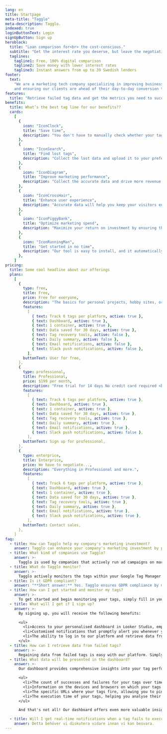 ```yaml
---
lang: en
title: Startpage
meta-title: "Tagglo"
meta-description: Tagglo.
indexed: true
loginButtonText: Login
signUpButton: Sign up
heroblock:
  title: "Loan comparison for<br> the cost-conscious."
  subtitle: "Get the interest rate you deserve, but leave the negotiations with the lenders to us"
  taglines:
    tagline1: Free, 100% digital comparison
    tagline2: Save money with lower interest rates
    tagline3: Instant answers from up to 39 Swedish lenders
footer:
  text:
    "We are a marketing tech company specializing in improving businesses marketing performance -
    and ensuring our clients are ahead of their day-to-day conversion tracking."
features:
  title: "Retrieve failed tag data and get the metrics you need to succeed"
benefits:
  title: What’s the best tag line for our benefits??
  cards:
    [
      {
        icon: "IconClock",
        title: "Save time",
        description: "You don't have to manually check whether your tags are firing correctly on your website.",
      },
      {
        icon: "IconSearch",
        title: "Find lost tags",
        description: "Collect the lost data and upload it to your preferred analytics platform.",
      },
      {
        icon: "IconDiagram",
        title: "Improve marketing performance",
        description: "Collect the accurate data and drive more revenue for your business.",
      },
      {
        icon: "IconCrossHair",
        title: "Enhance user experience",
        description: "Accurate data will help you keep your visitors engaged with your website.",
      },
      {
        icon: "IconPiggyBank",
        title: "Optimize marketing spend",
        description: "Maximize your return on investment by ensuring that your tags are firing correctly.",
      },
      {
        icon: "IconRunningMan",
        title: "Get started in no time",
        description: "Our tool is easy to install, and it automatically tracks all tags on your website for you.",
      },
    ]
pricing:
  title: Some cool headline about our offerings
  plans:
    [
      {
        type: free,
        title: Free,
        price: Free for everyone,
        description: "The basics for personal projects, hobby sites, or experiments.",
        features:
          [
            { text: Track 6 tags per platform, active: true },
            { text: Dashboard, active: true },
            { text: 1 container, active: true },
            { text: Data saved for 30 days, active: true },
            { text: Tag recovery tools, active: false },
            { text: Daily summary, active: false },
            { text: Email notifications, active: false },
            { text: Slack push notifications, active: false },
          ],
        buttonText: User for free,
      },
      {
        type: professional,
        title: Professional,
        price: $199 per month,
        description: "Free trial for 14 days No credit card required <br> <br> Advanced texts and support for professional web projects.",
        features:
          [
            { text: Track 6 tags per platform, active: true },
            { text: Dashboard, active: true },
            { text: 1 container, active: true },
            { text: Data saved for 30 days, active: true },
            { text: Tag recovery tools, active: true },
            { text: Daily summary, active: true },
            { text: Email notifications, active: true },
            { text: Slack push notifications, active: false },
          ],
        buttonText: Sign up for professional,
      },
      {
        type: enterprice,
        title: Enterprice,
        price: We have to negotiate...,
        description: "Everything in Professional and more.",
        features:
          [
            { text: Track 6 tags per platform, active: true },
            { text: Dashboard, active: true },
            { text: 1 container, active: true },
            { text: Data saved for 30 days, active: true },
            { text: Tag recovery tools, active: true },
            { text: Daily summary, active: true },
            { text: Email notifications, active: true },
            { text: Slack push notifications, active: true },
          ],
        buttonText: Contact sales,
      },
    ]
faq:
  - title: How can Tagglo help my company's marketing investment?
    answer: Tagglo can enhance your company's marketing investment by providing valuable insights into the performance of your website's tags and the overall health of your tracking. With Tagglo, you gain a comprehensive understanding of how your tags are functioning, ensuring that your marketing efforts are based on accurate and reliable data. By monitoring tag performance, identifying errors, and retrieving data from failed tags, Tagglo empowers you to make data-driven decisions, optimise your marketing strategies, and maximise the return on your marketing investment.
  - title: What kind of companies use Tagglo?
    answer: >-
      Tagglo is used by companies that actively run ad campaigns on marketing platforms like Google Ads and Meta Ads and rely on accurate conversion tracking on their websites.
  - title: What do Tagglo monitor?
    answer: >-
      Tagglo actively monitors the tags within your Google Tag Manager container, tracking essential data points such as Tag ID, Tag Name, Tag Status, Tag URL, Tag Type, Container ID, Browser, OS, Device, Timestamp, Execution Time, Container Version, Browser Version, and OS Version.
  - title: Is it GDPR compliant?
    answer: "**Short answer:** Yes. Tagglo ensures GDPR compliance by monitoring your tags only after your website users have given their consent."
  - title: How can I get started and monitor my tags?
    answer: >-
      To get started and begin monitoring your tags, simply fill in your email address in the contact form on our website. Our team will promptly get in touch with you to assist you further. Start monitoring your tag tracking today!
  - title: What will I get if I sign up?
    answer: >-
      By signing up, you will receive the following benefits:

      <ul>
        <li>Access to your personalised dashboard in Looker Studio, empowering you to analyse the performance of your tag setup and gain valuable insights.</li>
        <li>Customised notifications that promptly alert you whenever your tags fail to execute, ensuring that you never miss any critical issues.</li>
        <li>The ability to log in to our platform and retrieve data from tags that have failed. You can then easily upload this data to your advertising platforms, guaranteeing that your campaigns receive all the conversions they should.Sign up today to optimise your tag performance and maximise the effectiveness of your marketing campaigns!</li>
      </ul>
  - title: How can I retrieve data from failed tags?
    answer: >-
      Regaining data from failed tags is easy with our platform. Simply log in with your user credentials, and you'll have access to download .csv files containing the  data from those failed tags. You can upload these files to Google Ads and Google Analytics 4 for seamless integration. Additionally, if you have a Meta Business account, you can directly send the data from our platform by providing your account details. Take control of your data and ensure accurate tracking with ease.
  - title: What data will be presented in the dashboard?
    answer: >-
      Our dashboard provides comprehensive insights into your tag performance over time. Within the dashboard, you will have access to the following data points:

      <ul>
        <li>The count of successes and failures for your tags over time, enabling you to track their performance and identify any issues.</li>
        <li>Information on the devices and browsers on which your tags execute, giving you visibility into the platforms and environments where your tags are active.</li>
        <li>The specific URLs where your tags fire, allowing you to pinpoint the pages or sections of your website where they are triggered.</li>
        <li>The execution time of your tags, helping you analyse their efficiency and identify any potential bottlenecks.</li>
      </ul>

      And that's not all! Our dashboard offers even more valuable insights and texts to empower you in optimising your tag setup. Gain a deeper understanding of your tag performance and make data-driven decisions with ease.

  - title: Will I get real-time notifications when a tag fails to execute?
    answer: Detta behöver vi diskutera vidare innan vi kan besvara.
---
```


